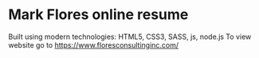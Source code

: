 # Mark Flores online resume

Built using modern technologies: HTML5, CSS3, SASS, js, node.js
To view website go to https://www.floresconsultinginc.com/